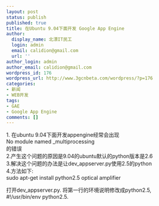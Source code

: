 ```yaml
---
layout: post
status: publish
published: true
title: 在Ubuntu 9.04下面开发 Google App Engine
author:
  display_name: 北漂IT民工
  login: admin
  email: calidion@gmail.com
  url: ''
author_login: admin
author_email: calidion@gmail.com
wordpress_id: 176
wordpress_url: http://www.3gcnbeta.com/wordpress/?p=176
categories:
- 新闻
- WEB开发
tags:
- GAE
- Google App Engine
comments: []
---
```

<p>1. 在ubuntu 9.04下面开发appengine经常会出现<br />
No module named _multiprocessing<br />
的错误<br />
2.产生这个问题的原因是9.04的ubuntu默认的python版本是2.6<br />
3.解决这个问题的办法是让dev_appserver.py使用2.5的python<br />
4.方法如下:<br />
sudo apt-get install python2.5 optical amplifier</p>
<p>打开dev_appserver.py. 将第一行的环境说明修改成python2.5,<br />
#!/usr/bin/env python2.5.</p>
